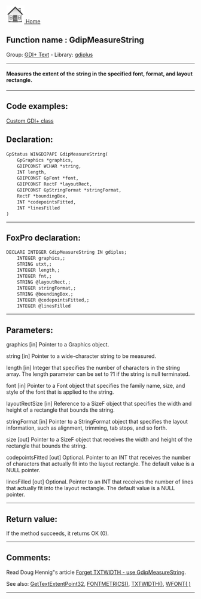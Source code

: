 [<img src="../../images/home.png"> Home ](https://github.com/VFPX/Win32API)  

## Function name : GdipMeasureString
Group: [GDI+ Text](../../functions_group.md#GDIplus_Text)  -  Library: [gdiplus](../../Libraries.md#gdiplus)  
***  


#### Measures the extent of the string in the specified font, format, and layout rectangle.

***  


## Code examples:
[Custom GDI+ class](../../samples/sample_450.md)  

## Declaration:
```foxpro  
GpStatus WINGDIPAPI GdipMeasureString(
	GpGraphics *graphics,
	GDIPCONST WCHAR *string,
	INT length,
	GDIPCONST GpFont *font,
	GDIPCONST RectF *layoutRect,
	GDIPCONST GpStringFormat *stringFormat,
	RectF *boundingBox,
	INT *codepointsFitted,
	INT *linesFilled
)  
```  
***  


## FoxPro declaration:
```foxpro  
DECLARE INTEGER GdipMeasureString IN gdiplus;
	INTEGER graphics,;
	STRING utxt,;
	INTEGER length,;
	INTEGER fnt,;
	STRING @layoutRect,;
	INTEGER stringFormat,;
	STRING @boundingBox,;
	INTEGER @codepointsFitted,;
	INTEGER @linesFilled  
```  
***  


## Parameters:
graphics
[in] Pointer to a Graphics object.

string
[in] Pointer to a wide-character string to be measured. 

length
[in] Integer that specifies the number of characters in the string array. The length parameter can be set to ?1 if the string is null terminated. 

font
[in] Pointer to a Font object that specifies the family name, size, and style of the font that is applied to the string. 

layoutRectSize
[in] Reference to a SizeF object that specifies the width and height of a rectangle that bounds the string. 

stringFormat
[in] Pointer to a StringFormat object that specifies the layout information, such as alignment, trimming, tab stops, and so forth. 

size
[out] Pointer to a SizeF object that receives the width and height of the rectangle that bounds the string. 

codepointsFitted
[out] Optional. Pointer to an INT that receives the number of characters that actually fit into the layout rectangle. The default value is a NULL pointer. 

linesFilled
[out] Optional. Pointer to an INT that receives the number of lines that actually fit into the layout rectangle. The default value is a NULL pointer. 
  
***  


## Return value:
If the method succeeds, it returns OK (0).  
***  


## Comments:
Read Doug Hennig"s article <a href="http://doughennig.blogspot.com/2006/04/forget-txtwidth-use-gdipmeasurestring.html">Forget TXTWIDTH - use GdipMeasureString</a>.  
  
See also: [GetTextExtentPoint32](../gdi32/GetTextExtentPoint32.md), [FONTMETRICS()](http://msdn2.microsoft.com/en-us/library/fhfdf28k(VS.80).aspx), [TXTWIDTH()](http://msdn2.microsoft.com/en-us/library/a93d7wy7(VS.80).aspx), [WFONT( )](http://msdn2.microsoft.com/en-us/library/bx88s7fs(VS.80).aspx)

***  

